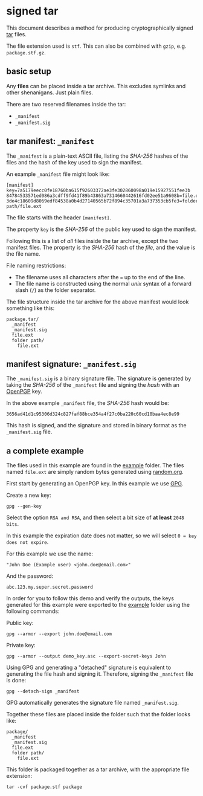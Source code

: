 # signed tar

This document describes a method for producing cryptographically
signed [tar](https://en.wikipedia.org/wiki/Tar_%28computing%29) files.

The file extension used is `stf`. This can also be combined with `gzip`,
e.g. `package.stf.gz`.

## basic setup

Any **files** can be placed inside a tar archive. This excludes
symlinks and other shenanigans. Just plain files.

There are two reserved filenames inside the tar:

* `_manifest`
* `_manifest.sig`

## tar manifest: `_manifest`

The `_manifest` is a plain-text ASCII file, listing the *SHA-256*
hashes of the files and the hash of the key used to sign the manifest.

An example `_manifest` file might look like:

	[manifest]
	key=7a5179eecc0fe18760ba615f92603372ae3fe302860098a019e15927551fee3b
	84784533571ed086a3cdff9fd41f89b43863a7314660442616fd02ee51a9608b=file.ext
	3de4c18609d8069edf84538a0b4d27140565b72f894c35701a3a737353cb5fe3=folder path/file.ext

The file starts with the header `[manifest]`.

The property `key` is the *SHA-256* of the public key used to sign
the manifest.

Following this is a list of *all* files inside the tar archive,
except the two manifest files. The property is the *SHA-256* hash
of the *file*, and the value is the file name.

File naming restrictions:

* The filename uses all characters after the `=` up to the end of the line.
* The file name is constructed using the normal *unix* syntax of a forward
	slash (`/`) as the folder separator.

The file structure inside the tar archive for the above manifest would
look something like this:

    package.tar/
      _manifest
      _manifest.sig
      file.ext
      folder path/
        file.ext

## manifest signature: `_manifest.sig`

The `_manifest.sig` is a binary signature file. The signature is generated
by taking the *SHA-256* of the `_manifest` file and signing the *hash*
with an [OpenPGP](https://en.wikipedia.org/wiki/Pretty_Good_Privacy) key.

In the above example `_manifest` file, the *SHA-256* hash would be:

	3656ad41d1c95306d324c827faf88bce354a4f27c0ba220c60cd10baa4ec8e99

This hash is signed, and the signature and stored in binary format as
the `_manifest.sig` file.

## a complete example

The files used in this example are found in the [example](./example/)
folder. The files named `file.ext` are simply random bytes
generated using [random.org](http://random.org).

First start by generating an OpenPGP key. In this example we use [GPG](https://www.gnupg.org/).

Create a new key:

	gpg --gen-key

Select the option `RSA and RSA`, and then select a bit size
of **at least** `2048 bits`.

In this example the expiration date does not matter, so we
will select `0 = key does not expire`.

For this example we use the name:

	"John Doe (Example user) <john.doe@email.com>"

And the password:

	abc.123.my.super.secret.password

In order for you to follow this demo and verify the outputs, the keys
generated for this example were exported to the [example](./example/)
folder using the following commands:

Public key:

	gpg --armor --export john.doe@email.com

Private key:

	gpg --armor --output demo_key.asc --export-secret-keys John

Using GPG and generating a "detached" signature is equivalent
to generating the file hash and signing it. Therefore, signing
the `_manifest` file is done:

	gpg --detach-sign _manifest

GPG automatically generates the signature file named `_manifest.sig`.

Together these files are placed inside the folder such that
the folder looks like:

    package/
      _manifest
      _manifest.sig
      file.ext
      folder path/
        file.ext

This folder is packaged together as a tar archive, with the
appropriate file extension:

	tar -cvf package.stf package
